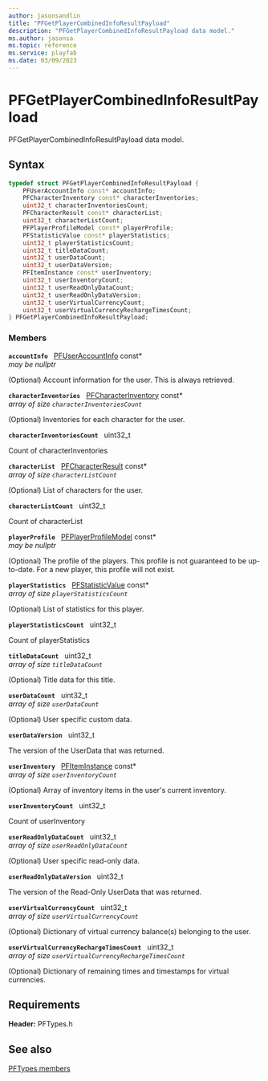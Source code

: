 ```yaml
---
author: jasonsandlin
title: "PFGetPlayerCombinedInfoResultPayload"
description: "PFGetPlayerCombinedInfoResultPayload data model."
ms.author: jasonsa
ms.topic: reference
ms.service: playfab
ms.date: 03/09/2023
---
```


# PFGetPlayerCombinedInfoResultPayload  

PFGetPlayerCombinedInfoResultPayload data model.  

## Syntax  
  
```cpp
typedef struct PFGetPlayerCombinedInfoResultPayload {  
    PFUserAccountInfo const* accountInfo;  
    PFCharacterInventory const* characterInventories;  
    uint32_t characterInventoriesCount;  
    PFCharacterResult const* characterList;  
    uint32_t characterListCount;  
    PFPlayerProfileModel const* playerProfile;  
    PFStatisticValue const* playerStatistics;  
    uint32_t playerStatisticsCount;  
    uint32_t titleDataCount;  
    uint32_t userDataCount;  
    uint32_t userDataVersion;  
    PFItemInstance const* userInventory;  
    uint32_t userInventoryCount;  
    uint32_t userReadOnlyDataCount;  
    uint32_t userReadOnlyDataVersion;  
    uint32_t userVirtualCurrencyCount;  
    uint32_t userVirtualCurrencyRechargeTimesCount;  
} PFGetPlayerCombinedInfoResultPayload;  
```
  
### Members  
  
**`accountInfo`** &nbsp; [PFUserAccountInfo](pfuseraccountinfo.md) const*  
*may be nullptr*  
  
(Optional) Account information for the user. This is always retrieved.
  
**`characterInventories`** &nbsp; [PFCharacterInventory](pfcharacterinventory.md) const*  
*array of size `characterInventoriesCount`*  
  
(Optional) Inventories for each character for the user.
  
**`characterInventoriesCount`** &nbsp; uint32_t  
  
Count of characterInventories
  
**`characterList`** &nbsp; [PFCharacterResult](pfcharacterresult.md) const*  
*array of size `characterListCount`*  
  
(Optional) List of characters for the user.
  
**`characterListCount`** &nbsp; uint32_t  
  
Count of characterList
  
**`playerProfile`** &nbsp; [PFPlayerProfileModel](pfplayerprofilemodel.md) const*  
*may be nullptr*  
  
(Optional) The profile of the players. This profile is not guaranteed to be up-to-date. For a new player, this profile will not exist.
  
**`playerStatistics`** &nbsp; [PFStatisticValue](pfstatisticvalue.md) const*  
*array of size `playerStatisticsCount`*  
  
(Optional) List of statistics for this player.
  
**`playerStatisticsCount`** &nbsp; uint32_t  
  
Count of playerStatistics
  
**`titleDataCount`** &nbsp; uint32_t  
*array of size `titleDataCount`*  
  
(Optional) Title data for this title.
  
**`userDataCount`** &nbsp; uint32_t  
*array of size `userDataCount`*  
  
(Optional) User specific custom data.
  
**`userDataVersion`** &nbsp; uint32_t  
  
The version of the UserData that was returned.
  
**`userInventory`** &nbsp; [PFItemInstance](pfiteminstance.md) const*  
*array of size `userInventoryCount`*  
  
(Optional) Array of inventory items in the user's current inventory.
  
**`userInventoryCount`** &nbsp; uint32_t  
  
Count of userInventory
  
**`userReadOnlyDataCount`** &nbsp; uint32_t  
*array of size `userReadOnlyDataCount`*  
  
(Optional) User specific read-only data.
  
**`userReadOnlyDataVersion`** &nbsp; uint32_t  
  
The version of the Read-Only UserData that was returned.
  
**`userVirtualCurrencyCount`** &nbsp; uint32_t  
*array of size `userVirtualCurrencyCount`*  
  
(Optional) Dictionary of virtual currency balance(s) belonging to the user.
  
**`userVirtualCurrencyRechargeTimesCount`** &nbsp; uint32_t  
*array of size `userVirtualCurrencyRechargeTimesCount`*  
  
(Optional) Dictionary of remaining times and timestamps for virtual currencies.
  
  
## Requirements  
  
**Header:** PFTypes.h
  
## See also  
[PFTypes members](../pftypes_members.md)  

  
  
